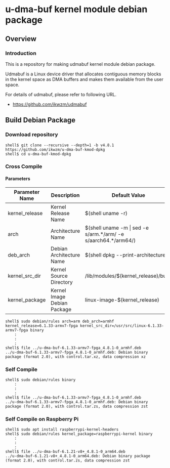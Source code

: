 u-dma-buf kernel module debian package
====================================================================================

Overview
------------------------------------------------------------------------------------

### Introduction

This is a repository for making udmabuf kernel module debian package.

Udmabuf is a Linux device driver that allocates contiguous memory blocks in the kernel space as DMA buffers and makes them available from the user space.

For details of udmabuf, please refer to following URL.

  * https://github.com/ikwzm/udmabuf

Build Debian Package
------------------------------------------------------------------------------------

### Download repository

```console
shell$ git clone --recursive --depth=1 -b v4.8.1 https://github.com/ikwzm/u-dma-buf-kmod-dpkg
shell$ cd u-dma-buf-kmod-dpkg
```

### Cross Compile

#### Parameters

| Parameter Name | Description                 | Default Value                                                    |
|----------------|-----------------------------|------------------------------------------------------------------|
| kernel_release | Kernel Release Name         | $(shell uname -r)                                                |
| arch           | Architecture Name           | $(shell uname -m \| sed -e s/arm.\*/arm/ -e s/aarch64.\*/arm64/) |
| deb_arch       | Debian Architecture Name    | $(shell dpkg --print-architecture)                               |
| kernel_src_dir | Kernel Source Directory     | /lib/modules/$(kernel_release)/build                             |
| kernel_package | Kernel Image Debian Package | linux-image-$(kernel_release)                                    |

```console
shell$ sudo debian/rules arch=arm deb_arch=armhf kernel_release=6.1.33-armv7-fpga kernel_src_dir=/usr/src/linux-6.1.33-armv7-fpga binary
    :
    :
    :
shell$ file ../u-dma-buf-6.1.33-armv7-fpga_4.8.1-0_armhf.deb 
../u-dma-buf-6.1.33-armv7-fpga_4.8.1-0_armhf.deb: Debian binary package (format 2.0), with control.tar.xz, data compression xz
```

### Self Compile

```console
shell$ sudo debian/rules binary
    :
    :
    :
shell$ file ../u-dma-buf-6.1.33-armv7-fpga_4.8.1-0_armhf.deb 
../u-dma-buf-6.1.33-armv7-fpga_4.8.1-0_armhf.deb: Debian binary package (format 2.0), with control.tar.zs, data compression zst
```

### Self Compile on Raspberry Pi

```console
shell$ sudo apt install raspberrypi-kernel-headers
shell$ sudo debian/rules kernel_package=raspberrypi-kernel binary
    :
    :
    :
shell$ file ../u-dma-buf-6.1.21-v8+_4.8.1-0_arm64.deb
../u-dma-buf-6.1.21-v8+_4.8.1-0_arm64.deb: Debian binary package (format 2.0), with control.tar.zs, data compression zst
```
